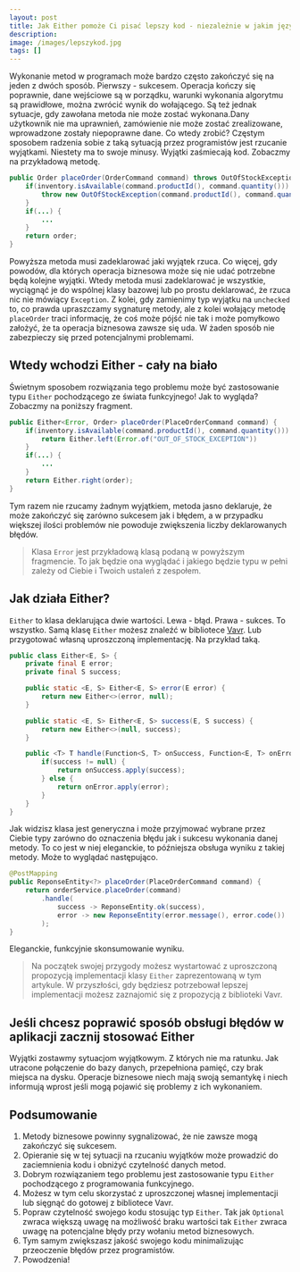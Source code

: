 ```yaml
---
layout: post
title: Jak Either pomoże Ci pisać lepszy kod - niezależnie w jakim języku programowania piszesz!
description: 
image: /images/lepszykod.jpg
tags: []
---
```


Wykonanie metod w programach może bardzo często zakończyć się na jeden z dwóch sposób. Pierwszy - sukcesem. Operacja kończy się poprawnie, dane wejściowe są w porządku, warunki wykonania algorytmu są prawidłowe, można zwrócić wynik do wołającego. Są też jednak sytuacje, gdy zawołana metoda nie może zostać wykonana.Dany użytkownik nie ma uprawnień, zamówienie nie może zostać zrealizowane, wprowadzone zostały niepoprawne dane. Co wtedy zrobić? Częstym sposobem radzenia sobie z taką sytuacją przez programistów jest rzucanie wyjątkami. Niestety ma to swoje minusy. Wyjątki zaśmiecają kod. Zobaczmy na przykładową metodę.

```java
public Order placeOrder(OrderCommand command) throws OutOfStockException {
    if(inventory.isAvailable(command.productId(), command.quantity())) {
        throw new OutOfStockException(command.productId(), command.quantity());
    }
    if(...) {
        ...
    }
    return order;
}
```

Powyższa metoda musi zadeklarować jaki wyjątek rzuca. Co więcej, gdy powodów, dla których operacja biznesowa może się nie udać potrzebne będą kolejne wyjątki. Wtedy metoda musi zadeklarować je wszystkie, wyciągnąć je do wspólnej klasy bazowej lub po prostu deklarować, że rzuca nic nie mówiący `Exception`. Z kolei, gdy zamienimy typ wyjątku na `unchecked` to, co prawda upraszczamy sygnaturę metody, ale z kolei wołający metodę `placeOrder` traci informację, że coś może pójść nie tak i może pomyłkowo założyć, że ta operacja biznesowa zawsze się uda. W żaden sposób nie zabezpieczy się przed potencjalnymi problemami.
## Wtedy wchodzi Either - cały na biało
Świetnym sposobem rozwiązania tego problemu może być zastosowanie typu `Either` pochodzącego ze świata funkcyjnego! Jak to wygląda? Zobaczmy na poniższy fragment.

```java
public Either<Error, Order> placeOrder(PlaceOrderCommand command) {
    if(inventory.isAvailable(command.productId(), command.quantity())) {
        return Either.left(Error.of("OUT_OF_STOCK_EXCEPTION"))
    }
    if(...) {
        ...
    }
    return Either.right(order);
}
```

Tym razem nie rzucamy żadnym wyjątkiem, metoda jasno deklaruje, że może zakończyć się zarówno sukcesem jak i błędem, a w przypadku większej ilości problemów nie powoduje zwiększenia liczby deklarowanych błędów.

> Klasa `Error` jest przykładową klasą podaną w powyższym fragmencie. To jak będzie ona wyglądać i jakiego będzie typu w pełni zależy od Ciebie i Twoich ustaleń z zespołem.

## Jak działa Either?
`Either` to klasa deklarująca dwie wartości. Lewa - błąd. Prawa - sukces. To wszystko. Samą klasę `Either` możesz znaleźć w bibliotece [Vavr](https://www.vavr.io/). Lub przygotować własną uproszczoną implementację. Na przykład taką.

```java
public class Either<E, S> {
    private final E error;
    private final S success;

    public static <E, S> Either<E, S> error(E error) {
        return new Either<>(error, null);
    }

    public static <E, S> Either<E, S> success(E, S success) {
        return new Either<>(null, success);
    }

    public <T> T handle(Function<S, T> onSuccess, Function<E, T> onError) {
        if(success != null) {
            return onSuccess.apply(success);
        } else {
            return onError.apply(error);
        }
    }
}
```

Jak widzisz klasa jest generyczna i może przyjmować wybrane przez Ciebie typy zarówno do oznaczenia błędu jak i sukcesu wykonania danej metody. To co jest w niej eleganckie, to późniejsza obsługa wyniku z takiej metody. Może to wyglądać następująco.

```java
@PostMapping
public ReponseEntity<?> placeOrder(PlaceOrderCommand command) {
    return orderService.placeOrder(command)
        .handle(
            success -> ReponseEntity.ok(success),
            error -> new ReponseEntity(error.message(), error.code())
        );
}
```

Eleganckie, funkcyjnie skonsumowanie wyniku.

> Na początek swojej przygody możesz wystartować z uproszczoną propozycją implementacji klasy `Either` zaprezentowaną w tym artykule. W przyszłości, gdy będziesz potrzebował lepszej implementacji możesz zaznajomić się z propozycją z biblioteki Vavr.

## Jeśli chcesz poprawić sposób obsługi błędów w aplikacji zacznij stosować Either
Wyjątki zostawmy sytuacjom wyjątkowym. Z których nie ma ratunku. Jak utracone połączenie do bazy danych, przepełniona pamięć, czy brak miejsca na dysku. Operacje biznesowe niech mają swoją semantykę i niech informują wprost jeśli mogą pojawić się problemy z ich wykonaniem.
## Podsumowanie

1. Metody biznesowe powinny sygnalizować, że nie zawsze mogą zakończyć się sukcesem.
2. Opieranie się w tej sytuacji na rzucaniu wyjątków może prowadzić do zaciemnienia kodu i obniżyć czytelność danych metod.
3. Dobrym rozwiązaniem tego problemu jest zastosowanie typu `Either` pochodzącego z programowania funkcyjnego.
4. Możesz w tym celu skorzystać z uproszczonej własnej implementacji lub sięgnąć do gotowej z bibliotece Vavr.
5. Popraw czytelność swojego kodu stosując typ `Either`. Tak jak `Optional` zwraca większą&nbsp;uwagę na możliwość braku wartości tak `Either` zwraca uwagę na potencjalne błędy przy wołaniu metod biznesowych.
6. Tym samym zwiększasz jakość swojego kodu minimalizując przeoczenie błędów przez programistów.
7. Powodzenia!

